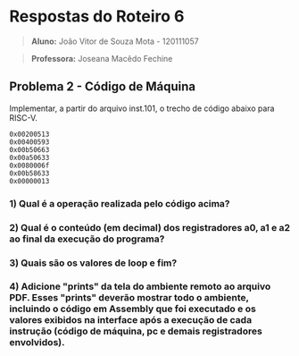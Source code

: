 # Respostas do Roteiro 6 

>**Aluno:** João Vitor de Souza Mota - 120111057

>**Professora:** Joseana Macêdo Fechine

## Problema 2 - Código de Máquina

Implementar, a partir do arquivo inst.101, o trecho de código abaixo para RISC-V.

```
0x00200513
0x00400593
0x00b50663
0x00a50633
0x0080006f
0x00b58633
0x00000013
```

### 1) Qual é a operação realizada pelo código acima?

>

### 2) Qual é o conteúdo (em decimal) dos registradores a0, a1 e a2 ao final da execução do programa?

>

### 3) Quais são os valores de loop e fim?

>

### 4) Adicione "prints" da tela do ambiente remoto ao arquivo PDF. Esses "prints" deverão mostrar todo o ambiente, incluindo o código em Assembly que foi executado e os valores exibidos na interface após a execução de cada instrução (código de máquina, pc e demais registradores envolvidos).

>
